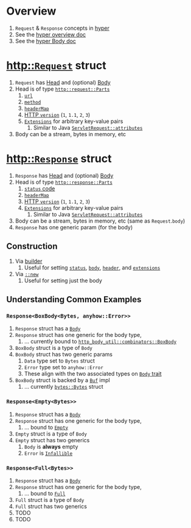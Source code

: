 # Overview

1. `Request` & `Response` concepts in [hyper](https://hyper.rs/)
1. See the [hyper overview doc](./hyper.md)
1. See the [hyper Body doc](./hyper.body.md)

# [http::`Request`](https://docs.rs/hyper/latest/hyper/struct.Request.html) struct

1. `Request` has [Head](https://docs.rs/http/1.1.0/src/http/request.rs.html#159) and (optional) [Body](https://docs.rs/http/1.1.0/src/http/request.rs.html#160)
1. Head is of type [`http::request::Parts`](https://docs.rs/http/1.1.0/http/request/struct.Parts.html)
    1. [`url`](https://docs.rs/http/1.1.0/http/uri/struct.Uri.html)
    1. [`method`](https://docs.rs/http/1.1.0/http/method/struct.Method.html)
    1. [`headerMap`](https://docs.rs/http/1.1.0/http/header/struct.HeaderMap.html)
    1. [HTTP `version`](https://docs.rs/http/1.1.0/http/version/struct.Version.html) (`1`, `1.1`, `2`, `3`)
    1. [`Extensions`](https://docs.rs/http/1.1.0/http/struct.Extensions.html) for arbitrary key-value pairs
        1. Similar to Java [`ServletRequest::attributes`](https://javaee.github.io/javaee-spec/javadocs/javax/servlet/ServletRequest.html#getAttribute-java.lang.String-)
1. Body can be a stream, bytes in memory, etc

# [http::`Response`](https://docs.rs/hyper/latest/hyper/struct.Response.html) struct

1. `Response` has [Head](https://docs.rs/http/1.1.0/src/http/response.rs.html#181) and (optional) [Body](https://docs.rs/http/1.1.0/src/http/response.rs.html#182)
1. Head is of type [`http::response::Parts`](https://docs.rs/http/1.1.0/http/response/struct.Parts.html)
    1. [`status` code](https://docs.rs/http/1.1.0/http/status/struct.StatusCode.html)
    1. [`headerMap`](https://docs.rs/http/1.1.0/http/header/struct.HeaderMap.html)
    1. [HTTP `version`](https://docs.rs/http/1.1.0/http/version/struct.Version.html) (`1`, `1.1`, `2`, `3`)
    1. [`Extensions`](https://docs.rs/http/1.1.0/http/struct.Extensions.html) for arbitrary key-value pairs
        1. Similar to Java [`ServletRequest::attributes`](https://javaee.github.io/javaee-spec/javadocs/javax/servlet/ServletRequest.html#getAttribute-java.lang.String-)
1. Body can be a stream, bytes in memory, etc (same as `Request`.`body`)
1. `Response` has one generic param (for the body)


## Construction
1. Via [builder](https://docs.rs/hyper/latest/hyper/struct.Response.html#method.builder) 
    1. Useful for setting [`status`](https://doc.servo.org/http/response/struct.Builder.html#method.status), [`body`](https://doc.servo.org/http/response/struct.Builder.html#method.body), [`header`](https://doc.servo.org/http/response/struct.Builder.html#method.header), and [`extensions`](https://doc.servo.org/http/response/struct.Builder.html#method.extensions_mut)
1. Via [`::new`](https://docs.rs/hyper/latest/hyper/struct.Response.html#method.new)
    1. Useful for setting just the body


## Understanding Common Examples

### `Response<BoxBody<Bytes, anyhow::Error>>`
1. `Response` struct has a [`Body`](https://docs.rs/http/1.1.0/src/http/response.rs.html#182) 
1. `Response` struct has one generic for the body type, 
    1. ... currently bound to [`http_body_util::combinators::BoxBody`](https://docs.rs/http-body-util/latest/http_body_util/combinators/struct.BoxBody.html) 
1. `BoxBody` struct is a type of `Body`
1. `BoxBody` struct has two generic params 
    1. `Data` type set to `Bytes` struct
    1. `Error` type set to `anyhow::Error`
    1. These align with the two associated types on [`Body` trait](https://docs.rs/http-body/latest/http_body/trait.Body.html)
1. `BoxBody` struct is backed by a [`Buf`](https://docs.rs/bytes/latest/bytes/buf/trait.Buf.html) impl 
    1. ... currently [`bytes::Bytes`](https://docs.rs/bytes/latest/bytes/struct.Bytes.html) struct    

### `Response<Empty<Bytes>>`
1. `Response` struct has a [`Body`](https://docs.rs/http/1.1.0/src/http/response.rs.html#182)
1. `Response` struct has one generic for the body type,
    1. ... bound to [`Empty`](https://docs.rs/http-body-util/latest/http_body_util/struct.Empty.html)
1. `Empty` struct is a type of `Body`
1. `Empty` struct has two generics
    1. `Body` is **always** empty
    1. `Error` is [`Infallible`](https://doc.rust-lang.org/nightly/core/convert/enum.Infallible.html)

### `Response<Full<Bytes>>`
1. `Response` struct has a [`Body`](https://docs.rs/http/1.1.0/src/http/response.rs.html#182)
1. `Response` struct has one generic for the body type, 
    1. ... bound to [`Full`](https://docs.rs/http-body-util/latest/http_body_util/struct.Full.html) 
1. `Full` struct is a type of `Body`
1. `Full` struct has two generics
1. TODO
1. TODO

